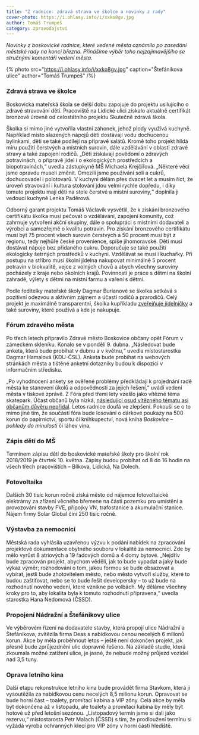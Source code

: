```yaml
---
title: "Z radnice: zdravá strava ve školce a novinky z rady"
cover-photo: https://i.ohlasy.info/i/xxko8gv.jpg
author: Tomáš Trumpeš
category: zpravodajství
---
```


*Novinky z boskovické radnice, které vedené města oznámilo po zasedání městské rady na konci března. Přinášíme výběr toho nejzajímavějšího se stručnými komentáři vedení města.*

{% photo src="https://i.ohlasy.info/i/xxko8gv.jpg" caption="Štefánikova ulice" author="Tomáš Trumpeš" /%}

### Zdravá strava ve školce

Boskovická mateřská škola se delší dobu zapojuje do projektu usilujícího o zdravé stravování dětí. Pracoviště na Lidické ulici získalo aktuálně certifikát bronzové úrovně od celostátního projektu Skutečně zdravá škola. 

Školka si mimo jiné vytvořila vlastní záhonek, jehož plody využívá kuchyně. Například místo slazených nápojů děti dostávají vodu dochucenou bylinkami, děti se také podílejí na přípravě salátů. Kromě toho projekt hlídá míru použití čerstvých a místních surovin, dále vzdělávání v oblasti zdravé stravy a také zapojení rodičů. „Děti získávají povědomí o zdravých potravinách, o přípravě jídel i o ekologických prostředcích a biopotravinách,“ uvedla zástupkyně MŠ Michaela Krejčířová. „Některé věci jsme opravdu museli změnit. Omezili jsme používání soli a cukrů, dochucovadel i polotovarů. V kuchyni dělám přes dvacet let a musím říct, že úroveň stravování i kultura stolování jdou velmi rychle dopředu, i díky tomuto projektu mají děti na stole čerstvé a místní suroviny,“ doplnila ji vedoucí kuchyně Lenka Paděrová.

Odborný garant projektu Tomáš Václavík vysvětlil, že k získání bronzového certifikátu školka musí pečovat o vzdělávání, zapojení komunity, což zahrnuje vytvoření akční skupiny, dále o spolupráci s místními dodavateli a výrobci a samozřejmě o kvalitu potravin. Pro získání bronzového certifikátu musí být 75 procent všech surovin čerstvých a 50 procent musí být z regionu, tedy nejhůře české provenience, spíše jihomoravské. Děti musí dostávat nápoje bez přidaného cukru. Doporučuje se také použití ekologicky šetrných prostředků v kuchyni. Vzdělávat se musí i kuchařky. Při postupu na stříbro musí školní jídelna nakupovat minimálně 5 procent potravin v biokvalitě, vejce z volných chovů a abych všechny suroviny pocházely z kraje nebo okolních krajů. Povinností je práce s dětmi na školní zahradě, výlety s dětmi na místní farmu a vaření s dětmi.

Podle ředitelky mateřské školy Dagmar Burianové se školka setkává s pozitivní odezvou a aktivním zájmem a účastí rodičů a prarodičů. Celý projekt je maximálně transparentní, školka kupříkladu [zveřejňuje jídelníčky](http://www.msboskovice.cz/jidelnicek-3) a také suroviny, které používá a kde je nakupuje.

### Fórum zdravého města

Po třech letech připravilo Zdravé město Boskovice občany opět Fórum v zámeckém skleníku. Konalo se v pondělí 9. dubna. „Následovat bude anketa, která bude probíhat v dubnu a v květnu,“ uvedla místostarostka Dagmar Hamalová (KDU-ČSL). Anketa bude probíhat na webových stránkách města a tištěné anketní dotazníky budou k dispozici v informačním středisku.

„Po vyhodnocení ankety se ověřené problémy předkládají k projednání radě města ke stanovení úkolů a odpovědnosti za jejich řešení,“ uvádí vedení města v tiskové zprávě. Z Fóra před třemi lety vzešlo jako vítězné téma skatepark. Účast občanů byla nízká, [následující osud vítězného tématu asi občanům důvěru nepřidal](http://www.ohlasy.info/clanky/2017/09/komentar-ankety.html). Letos radnice doufá ve zlepšení. Pokouší se o to mimo jiné tím, že součástí fóra bude losování o dárkové poukazy na 500 korun do papírnictví, sportu či knihkupectví, nová kniha *Boskovice – pohledy do minulosti* či láhev vína. 

### Zápis dětí do MŠ

Termínem zápisu dětí do boskovické mateřské školy pro školní rok 2018/2019 je čtvrtek 10. května. Zápisy budou probíhat od 8 do 16 hodin na všech třech pracovištích – Bílkova, Lidická, Na Dolech.

### Fotovoltaika

Dalších 30 tisíc korun ročně získá město od nájemce fotovoltaické elektrárny za zřízení věcného břemene na části pozemku pro umístění a provozování stavby FVE, přípojky VN, trafostanice a akumulační stanice. Nájem firmy Solar Global činí 250 tisíc ročně.

### Výstavba za nemocnicí

Městská rada vyhlásila uzavřenou výzvu k podání nabídek na zpracování projektové dokumentace obytného souboru v lokalitě za nemocnicí. Zde by mělo vyrůst 8 atriových a 19 řadových domů a 4 domy bytové. „Nejdřív bude zpracován projekt, abychom věděli, jak to bude vypadat a jaký bude výkaz výměr; rozhodování o tom, jakou formou se bude obsazovat a vybírat, jestli bude zhotovitelem město, nebo město vytvoří služby, které to budou zaštiťovat, nebo se to bude řešit developersky – to už bude na rozhodnutí nového vedení, které vznikne po volbách. My děláme všechny kroky pro to, aby lokalita byla k tomuto rozhodnutí připravena,“ uvedla starostka Hana Nedomová (ČSSD).

### Propojení Nádražní a Štefánikovy ulice

Ve výběrovém řízení na dodavatele stavby, která propojí ulice Nádražní a Štefánikova, zvítězila firma Deas s nabídkovou cenou necelých 6 milionů korun. Akce by měla proběhnout letos – ještě není dokončen projekt, jak přesně bude zprůjezdnění ulic dopravně řešeno. Na základě studie, která zkoumala možné zatížení ulice, je jasné, že nebude možný průjezd vozidel nad 3,5 tuny.

### Oprava letního kina

Další etapu rekonstrukce letního kina bude provádět firma Stavkom, která ji vysoutěžila za nabídkovou cenu necelých 8,5 milionu korun. Opravovat se bude horní část – toalety, promítací kabina a VIP zóny. Celá akce by měla být dokončena až v listopadu, ale toalety a promítací kabina by měly být hotové už před letošní sezónou. „Listopadový termín jsme si dali jako rezervu,“ místostarosta Petr Malach (ČSSD) s tím, že prodloužení termínu si vyžádá výroba ochranných klecí pro VIP zóny v horní části hlediště.
